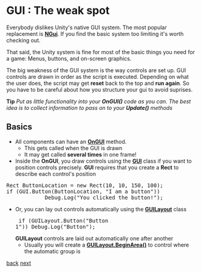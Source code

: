 # GUI : The weak spot

Everybody dislikes Unity's native GUI system.  The most popular replacement is **[NGui](http://www.tasharen.com/?page_id=140)**.  If you find the basic system too limiting it's worth checking out.

That said, the Unity system is fine for most of the basic things you need for a game: Menus, buttons, and on-screen graphics.

The big weakness of the GUI system is the way controls are set up.  GUI controls are drawn in order as the script is executed. Depending on what the user does, the script may get **reset** back to the top and **run again**.  So you have to be careful about how you structure your gui to avoid suprises.  

**Tip** *Put as *little* functionality into your **OnGUI()** code as you can. The best idea is to collect information to pass on to your **Update()** methods*

## Basics

* All components can have an **[OnGUI](http://docs.unity3d.com/Documentation/ScriptReference/MonoBehaviour.OnGUI.html)** method. 
   * This gets called when the GUI is drawn
   * It may get called **several times** in one frame!
* Inside the **OnGUI**, you draw controls using the **[GUI](http://docs.unity3d.com/Documentation/ScriptReference/GUI.html)** class if you want to position controls precisely.  **GUI** requires that you create a **Rect** to describe each control's position
<pre>
Rect ButtonLocation = new Rect(10, 10, 150, 100); 
if (GUI.Button(ButtonLocation, "I am a button"))
            Debug.Log("You clicked the button!");
</pre>
* Or, you can lay out controls automatically using the **[GUILayout]()** class <pre>
if (GUILayout.Button("Button 1")) Debug.Log("Button");</pre>**GUILayout** controls are laid out automatically one after another
  * Usually you will create a **[GUILayout.BeginArea()](http://docs.unity3d.com/Documentation/ScriptReference/GUILayout.BeginArea.html)** to control where the automatic group is

[back](4-17) [next](4-19)